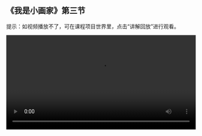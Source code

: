 ## 《我是小画家》第三节
 
提示：如视频播放不了，可在课程项目世界里，点击“讲解回放”进行观看。
 
<video width="100%" controls controlslist="nodownload nofullscreen noremoteplayback" disablePictureInPicture>
  <source src="https://api.keepwork.com/ts-storage/siteFiles/22417/raw#我是小画家L3.webm" type="video/webm" />
  <source src="https://api.keepwork.com/ts-storage/siteFiles/22416/raw#我是小画家L3.mp4" type="video/mp4" />
   
  你的浏览器不支持播放
</video>
<style>
video::-webkit-media-controls-fullscreen-button { display: none; } 
</style>

## 步骤一

通过前面两节课的学习
相信大家都已经掌握如何搭建画板以及如何画文字了
下面我们学习如何在画板上画一朵小红花
点击E按钮，打开工具栏
选择工具子标签下的彩色方块
选择红色
我们先画花朵部分
我们可以让角色飞高一点
按下F键进入飞行模式，按空格键飞高
按紧Alt键，鼠标右键点击画板，像这样
好啦，花朵部分就画好了
你也来试试吧

### 步骤二

接下来我们画叶子部分
点击E按钮，打开工具栏
选择工具子标签下的彩色方块
选择绿色
同样我们让角色飞高一点
按下F键进入飞行模式，按空格键飞高
按紧Alt键，鼠标右键点击画板，像这样
好啦，一朵小红花就画好啦
你也来试试吧
